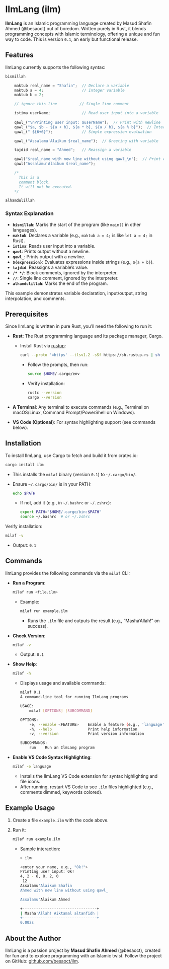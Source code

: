 # IlmLang (ilm)

**IlmLang** is an Islamic programming language created by Masud Shafin Ahmed (@besaoct) out of boredom. Written purely in Rust, it blends programming concepts with Islamic terminology, offering a unique and fun way to code. This is version `0.1`, an early but functional release.

## Features

IlmLang currently supports the following syntax:

```rust
bismillah

    maktub real_name = "Shafin";  // Declare a variable
    maktub a = 4;                 // Integer variable
    maktub b = 2;

    // ignore this line          // Single line comment

    istima userName;              // Read user input into a variable
    
    qawl_("\nPrinting user input: $userName");  // Print with newline
    qawl_("$a, $b - ${a + b}, ${a * b}, ${a / b}, ${a % b}");  // Interpolation with expressions
    qawl_(" ${6+6}");             // Simple expression evaluation

    qawl_("Assalamu'Alaikum $real_name");  // Greeting with variable

    tajdid real_name = "Ahmed";   // Reassign a variable

    qawl("$real_name with new line without using qawl_\n");  // Print without newline function
    qawl("Assalamu'Alaikum $real_name");

    /*
      This is a
      comment block.
      It will not be executed.
    */

alhamdulillah
```

### Syntax Explanation

- **`bismillah`**: Marks the start of the program (like `main()` in other languages).
- **`maktub`**: Declares a variable (e.g., `maktub a = 4;` is like `let a = 4;` in Rust).
- **`istima`**: Reads user input into a variable.
- **`qawl`**: Prints output without a newline.
- **`qawl_`**: Prints output with a newline.
- **`${expression}`**: Evaluates expressions inside strings (e.g., `${a + b}`).
- **`tajdid`**: Reassigns a variable’s value.
- **`/* */`**: Block comments, ignored by the interpreter.
- **`//`**: Single line comment, ignored by the interpreter.
- **`alhamdulillah`**: Marks the end of the program.

This example demonstrates variable declaration, input/output, string interpolation, and comments.

## Prerequisites

Since IlmLang is written in pure Rust, you’ll need the following to run it:

- **Rust**: The Rust programming language and its package manager, Cargo.
  - Install Rust via [rustup](https://rustup.rs/):
  
    ```bash
    curl --proto '=https' --tlsv1.2 -sSf https://sh.rustup.rs | sh
    ```

    - Follow the prompts, then run:

      ```bash
      source $HOME/.cargo/env
      ```

    - Verify installation:
  
      ```bash
      rustc --version
      cargo --version
      ```

- **A Terminal**: Any terminal to execute commands (e.g., Terminal on macOS/Linux, Command Prompt/PowerShell on Windows).
- **VS Code (Optional)**: For syntax highlighting support (see commands below).

## Installation

To install IlmLang, use Cargo to fetch and build it from crates.io:

```bash
cargo install ilm
```

- This installs the `milaf` binary (version `0.1`) to `~/.cargo/bin/`.
- Ensure `~/.cargo/bin/` is in your PATH:

  ```bash
  echo $PATH
  ```

  - If not, add it (e.g., in `~/.bashrc` or `~/.zshrc`):
  
    ```bash
    export PATH="$HOME/.cargo/bin:$PATH"
    source ~/.bashrc  # or ~/.zshrc
    ```

Verify installation:

```bash
milaf -v
```

- Output: `0.1`

## Commands

IlmLang provides the following commands via the `milaf` CLI:

- **Run a Program**:

  ```bash
  milaf run <file.ilm>
  ```

  - Example:
  
    ```bash
    milaf run example.ilm
    ```

    - Runs the `.ilm` file and outputs the result (e.g., “Masha’Allah!” on success).

- **Check Version**:
  
  ```bash
  milaf -v
  ```

  - Output: `0.1`

- **Show Help**:
  
  ```bash
  milaf -h
  ```

  - Displays usage and available commands:
  
    ```bash
    milaf 0.1
    A command-line tool for running IlmLang programs

    USAGE:
        milaf [OPTIONS] [SUBCOMMAND]

    OPTIONS:
        -e, --enable <FEATURE>    Enable a feature (e.g., 'language' for VS Code support)
        -h, --help                Print help information
        -v, --version             Print version information

    SUBCOMMANDS:
        run    Run an IlmLang program
    ```

- **Enable VS Code Syntax Highlighting**:
  
  ```bash
  milaf -e language
  ```

  - Installs the IlmLang VS Code extension for syntax highlighting and file icons.
  - After running, restart VS Code to see `.ilm` files highlighted (e.g., comments dimmed, keywords colored).

## Example Usage

1. Create a file `example.ilm` with the code above.
2. Run it:

   ```bash
   milaf run example.ilm
   ```

   - Sample interaction:
  
     ```bash
     > ilm

     <enter your name, e.g., "Ok!">
     Printing user input: Ok!
     4, 2 - 6, 8, 2, 0
      12
     Assalamu'Alaikum Shafin
     Ahmed with new line without using qawl_

     Assalamu'Alaikum Ahmed

     +---------------------------------+
     | Masha'Allah! Aiktamal altanfidh |
     +---------------------------------+
     0.002s
     ```

## About the Author

IlmLang is a passion project by **Masud Shafin Ahmed** (@besaoct), created for fun and to explore programming with an Islamic twist. Follow the project on GitHub: [github.com/besaoct/ilm](https://github.com/besaoct/ilm).

